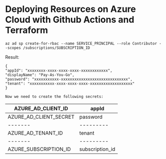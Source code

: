 # Deploying Resources on Azure Cloud with Github Actions and Terraform

```
az ad sp create-for-rbac --name SERVICE_PRINCIPAL --role Contributor --scopes /subscriptions/SUBSCRIPTION_ID
```

Result:

```
{
"appId": "xxxxxxxx-xxxx-xxxx-xxxx-xxxxxxxxxxxx",
"displayName": "Pay-As-You-Go",
"password": "xxxxxxxxxxx-xxxxxxxxxxxxxxxxxxxxxxxxxxxxxx",
"tenant": "xxxxxxxxxxx-xxxx-xxxx-xxxx-xxxxxxxxxxxxxxxxxxx"
}

Now we need to create the following secrets:

```

| AZURE_AD_CLIENT_ID | appId |
|--------------------|-------|
| AZURE_AD_CLIENT_SECRET | password
|-------|---------|
|AZURE_AD_TENANT_ID | tenant |
|-------|---------|
|AZURE_SUBSCRIPTION_ID | subscription_id |
